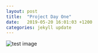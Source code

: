 ```yaml
---
layout: post
title:  "Project Day One"
date:   2019-05-20 16:01:03 +1200
categories: jekyll update
---
```


![test image](/assests/test.jpg)